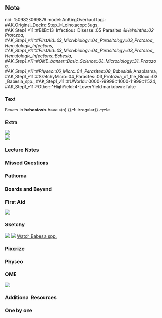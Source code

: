 ## Note
nid: 1509828069876
model: AnKingOverhaul
tags: #AK_Original_Decks::Step_1::Lolnotacop::Bugs, #AK_Step1_v11::#B&B::13_Infectious_Disease::05_Parasites_&_Helminths::02_Protozoa, #AK_Step1_v11::#FirstAid::03_Microbiology::04_Parasitology::03_Protozoa_Hematologic_Infections, #AK_Step1_v11::#FirstAid::03_Microbiology::04_Parasitology::03_Protozoa_Hematologic_Infections::Babesia, #AK_Step1_v11::#OME_banner::Basic_Science::08_Microbiology::31_Protozoa, #AK_Step1_v11::#Physeo::06_Micro::04_Parasites::08_Babesia_&_Anaplasma, #AK_Step1_v11::#SketchyMicro::04_Parasites::03_Protozoa_of_the_Blood::03_Babesia_spp., #AK_Step1_v11::#UWorld::10000-99999::11000-11999::11524, #AK_Step1_v11::^Other::^HighYield::4-LowerYield
markdown: false

### Text
Fevers in <b>babesiosis</b> have a(n) {{c1::irregular}} cycle

### Extra
<img src="paste-32817845109212.jpg">
<div><img src="paste-32847909880023.jpg"></div>

### Lecture Notes


### Missed Questions


### Pathoma


### Boards and Beyond


### First Aid
<img src="tmp6qmjdzjg.png">

### Sketchy
<img src="Screen%20Shot%202019-10-29%20at%208.20.26%20AM.png">
<img src="Screen%20Shot%202019-10-29%20at%208.20.33%20AM.png">
<a href=
"https://dashboard.sketchy.com/study/medical/courses/medical-microbiology/units/medical-microbiology-parasites/videos/medical-microbiology-parasites-protozoa-of-the-blood-babesia-spp?utm_source=anki&utm_medium=partnership&utm_campaign=february_update&utm_content=medical">
Watch Babesia spp.</a>

### Pixorize


### Physeo


### OME
<div class="ome-widget">
  <a href=
  "https://onlinemeded.org/spa/microbiology/protozoa/acquire?ref=anki">
  <img src="_OME_AnkiFlashcards_Lesson_2.png"></a>
</div>

### Additional Resources


### One by one

